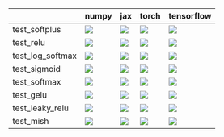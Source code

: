 |                  | numpy                                                                                                                                                                                  | jax                                                                                                                                                                                    | torch                                                                                                                                                                                  | tensorflow                                                                                                                                                                             |
|:-----------------|:---------------------------------------------------------------------------------------------------------------------------------------------------------------------------------------|:---------------------------------------------------------------------------------------------------------------------------------------------------------------------------------------|:---------------------------------------------------------------------------------------------------------------------------------------------------------------------------------------|:---------------------------------------------------------------------------------------------------------------------------------------------------------------------------------------|
| test_softplus    | <a href="https://github.com/unifyai/ivy/actions/runs/3905436768/jobs/6672426269" rel="noopener noreferrer" target="_blank"><img src=https://img.shields.io/badge/-success-success></a> | <a href="https://github.com/unifyai/ivy/actions/runs/3905436768/jobs/6672426269" rel="noopener noreferrer" target="_blank"><img src=https://img.shields.io/badge/-success-success></a> | <a href="https://github.com/unifyai/ivy/actions/runs/3905436768/jobs/6672426269" rel="noopener noreferrer" target="_blank"><img src=https://img.shields.io/badge/-success-success></a> | <a href="https://github.com/unifyai/ivy/actions/runs/3905436768/jobs/6672426269" rel="noopener noreferrer" target="_blank"><img src=https://img.shields.io/badge/-success-success></a> |
| test_relu        | <a href="https://github.com/unifyai/ivy/actions/runs/3905436768/jobs/6672426269" rel="noopener noreferrer" target="_blank"><img src=https://img.shields.io/badge/-success-success></a> | <a href="https://github.com/unifyai/ivy/actions/runs/3905436768/jobs/6672426269" rel="noopener noreferrer" target="_blank"><img src=https://img.shields.io/badge/-success-success></a> | <a href="https://github.com/unifyai/ivy/actions/runs/3905436768/jobs/6672426269" rel="noopener noreferrer" target="_blank"><img src=https://img.shields.io/badge/-success-success></a> | <a href="https://github.com/unifyai/ivy/actions/runs/3905436768/jobs/6672426269" rel="noopener noreferrer" target="_blank"><img src=https://img.shields.io/badge/-success-success></a> |
| test_log_softmax | <a href="https://github.com/unifyai/ivy/actions/runs/3905436768/jobs/6672426269" rel="noopener noreferrer" target="_blank"><img src=https://img.shields.io/badge/-success-success></a> | <a href="https://github.com/unifyai/ivy/actions/runs/3905436768/jobs/6672426269" rel="noopener noreferrer" target="_blank"><img src=https://img.shields.io/badge/-success-success></a> | <a href="https://github.com/unifyai/ivy/actions/runs/3905436768/jobs/6672426269" rel="noopener noreferrer" target="_blank"><img src=https://img.shields.io/badge/-success-success></a> | <a href="https://github.com/unifyai/ivy/actions/runs/3905436768/jobs/6672426269" rel="noopener noreferrer" target="_blank"><img src=https://img.shields.io/badge/-success-success></a> |
| test_sigmoid     | <a href="https://github.com/unifyai/ivy/actions/runs/3905436768/jobs/6672426269" rel="noopener noreferrer" target="_blank"><img src=https://img.shields.io/badge/-success-success></a> | <a href="https://github.com/unifyai/ivy/actions/runs/3905436768/jobs/6672426269" rel="noopener noreferrer" target="_blank"><img src=https://img.shields.io/badge/-success-success></a> | <a href="https://github.com/unifyai/ivy/actions/runs/3905436768/jobs/6672426269" rel="noopener noreferrer" target="_blank"><img src=https://img.shields.io/badge/-success-success></a> | <a href="https://github.com/unifyai/ivy/actions/runs/3905436768/jobs/6672426269" rel="noopener noreferrer" target="_blank"><img src=https://img.shields.io/badge/-success-success></a> |
| test_softmax     | <a href="https://github.com/unifyai/ivy/actions/runs/3905436768/jobs/6672426269" rel="noopener noreferrer" target="_blank"><img src=https://img.shields.io/badge/-success-success></a> | <a href="https://github.com/unifyai/ivy/actions/runs/3905436768/jobs/6672426269" rel="noopener noreferrer" target="_blank"><img src=https://img.shields.io/badge/-success-success></a> | <a href="https://github.com/unifyai/ivy/actions/runs/3905436768/jobs/6672426269" rel="noopener noreferrer" target="_blank"><img src=https://img.shields.io/badge/-success-success></a> | <a href="https://github.com/unifyai/ivy/actions/runs/3905436768/jobs/6672426269" rel="noopener noreferrer" target="_blank"><img src=https://img.shields.io/badge/-success-success></a> |
| test_gelu        | <a href="https://github.com/unifyai/ivy/actions/runs/3905436768/jobs/6672426269" rel="noopener noreferrer" target="_blank"><img src=https://img.shields.io/badge/-success-success></a> | <a href="https://github.com/unifyai/ivy/actions/runs/3905436768/jobs/6672426269" rel="noopener noreferrer" target="_blank"><img src=https://img.shields.io/badge/-success-success></a> | <a href="https://github.com/unifyai/ivy/actions/runs/3905436768/jobs/6672426269" rel="noopener noreferrer" target="_blank"><img src=https://img.shields.io/badge/-success-success></a> | <a href="https://github.com/unifyai/ivy/actions/runs/3905436768/jobs/6672426269" rel="noopener noreferrer" target="_blank"><img src=https://img.shields.io/badge/-success-success></a> |
| test_leaky_relu  | <a href="https://github.com/unifyai/ivy/actions/runs/3905436768/jobs/6672426269" rel="noopener noreferrer" target="_blank"><img src=https://img.shields.io/badge/-success-success></a> | <a href="https://github.com/unifyai/ivy/actions/runs/3905436768/jobs/6672426269" rel="noopener noreferrer" target="_blank"><img src=https://img.shields.io/badge/-success-success></a> | <a href="https://github.com/unifyai/ivy/actions/runs/3905436768/jobs/6672426269" rel="noopener noreferrer" target="_blank"><img src=https://img.shields.io/badge/-success-success></a> | <a href="https://github.com/unifyai/ivy/actions/runs/3905436768/jobs/6672426269" rel="noopener noreferrer" target="_blank"><img src=https://img.shields.io/badge/-success-success></a> |
| test_mish        | <a href="https://github.com/unifyai/ivy/actions/runs/3905436768/jobs/6672426269" rel="noopener noreferrer" target="_blank"><img src=https://img.shields.io/badge/-success-success></a> | <a href="https://github.com/unifyai/ivy/actions/runs/3905436768/jobs/6672426269" rel="noopener noreferrer" target="_blank"><img src=https://img.shields.io/badge/-success-success></a> | <a href="https://github.com/unifyai/ivy/actions/runs/3905436768/jobs/6672426269" rel="noopener noreferrer" target="_blank"><img src=https://img.shields.io/badge/-success-success></a> | <a href="https://github.com/unifyai/ivy/actions/runs/3905436768/jobs/6672426269" rel="noopener noreferrer" target="_blank"><img src=https://img.shields.io/badge/-success-success></a> |